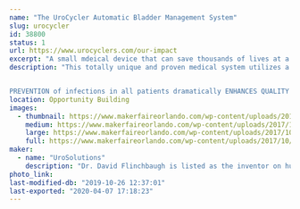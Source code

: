 ```yaml
---
name: "The UroCycler Automatic Bladder Management System"
slug: urocycler
id: 38800
status: 1
url: https://www.urocyclers.com/our-impact
excerpt: "A small mdeical device that can save thousands of lives at a ridiculously low cost."
description: "This totally unique and proven medical system utilizes a precision, passive, low-cost, non-intrusive magnetic valve attached to the outer end of a Foley indwelling catheter, to serve as an external  PROSTHETIC sphincter muscle. In addition to preventing reflux of septic voided urine flowing back into the bladder from the collection bag, this system provides the benefit of sensing bladder filling pressure while allowing the bladder to fill and automatically flush out the body's liquid wastes in a NORMAL CYCLIC manner. The FDA-protocol observed results are amazing, because the REDUCTION IN Catheter-Associated Urinary Tract Infections (CAUTIs) has been proven to be 90.9%!


PREVENTION of infections in all patients dramatically ENHANCES QUALITY OF LIFE and REDUCES suffering, deaths,  and healthcare COSTS. This booth illustrates the principle of operation plus the patient-safety and user-friendly features of this \"Modern Marvel\" (History Channel), patented, life-saving medical system, thus helping to solve a problem which kills an estimated 271 Americans per day, now using a significantly Medicare-Reimbursed extremely effective new product."
location: Opportunity Building
images:
  - thumbnail: https://www.makerfaireorlando.com/wp-content/uploads/2017/10/UroCycler-Sketch.jpg
    medium: https://www.makerfaireorlando.com/wp-content/uploads/2017/10/UroCycler-Sketch.jpg
    large: https://www.makerfaireorlando.com/wp-content/uploads/2017/10/UroCycler-Sketch.jpg
    full: https://www.makerfaireorlando.com/wp-content/uploads/2017/10/UroCycler-Sketch.jpg
maker:
  - name: "UroSolutions"
    description: "Dr. David Flinchbaugh is listed as the inventor on hundreds of patents.  He has a PHD in physics and a long history of innovative designs.  He has been the president of Inventors Council of Central Florida for over 40 years and has helped hundreds of people move their ideas toward products.  "
photo_link: 
last-modified-db: "2019-10-26 12:37:01"
last-exported: "2020-04-07 17:18:23"
---
```

